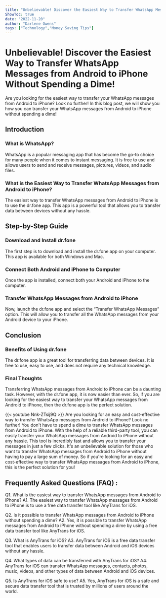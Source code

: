```yaml
---
title: "Unbelievable! Discover the Easiest Way to Transfer WhatsApp Messages from Android to iPhone Without Spending a Dime!"
ShowToc: true 
date: "2022-11-20"
author: "Darlene Owens" 
tags: ["Technology","Money Saving Tips"]
---
```

# Unbelievable! Discover the Easiest Way to Transfer WhatsApp Messages from Android to iPhone Without Spending a Dime!

Are you looking for the easiest way to transfer your WhatsApp messages from Android to iPhone? Look no further! In this blog post, we will show you how you can transfer your WhatsApp messages from Android to iPhone without spending a dime!

## Introduction

### What is WhatsApp?

WhatsApp is a popular messaging app that has become the go-to choice for many people when it comes to instant messaging. It is free to use and allows users to send and receive messages, pictures, videos, and audio files.

### What is the Easiest Way to Transfer WhatsApp Messages from Android to iPhone?

The easiest way to transfer WhatsApp messages from Android to iPhone is to use the dr.fone app. This app is a powerful tool that allows you to transfer data between devices without any hassle.

## Step-by-Step Guide

### Download and Install dr.fone

The first step is to download and install the dr.fone app on your computer. This app is available for both Windows and Mac.

### Connect Both Android and iPhone to Computer

Once the app is installed, connect both your Android and iPhone to the computer.

### Transfer WhatsApp Messages from Android to iPhone

Now, launch the dr.fone app and select the “Transfer WhatsApp Messages” option. This will allow you to transfer all the WhatsApp messages from your Android device to your iPhone.

## Conclusion

### Benefits of Using dr.fone

The dr.fone app is a great tool for transferring data between devices. It is free to use, easy to use, and does not require any technical knowledge.

### Final Thoughts

Transferring WhatsApp messages from Android to iPhone can be a daunting task. However, with the dr.fone app, it is now easier than ever. So, if you are looking for the easiest way to transfer your WhatsApp messages from Android to iPhone, then the dr.fone app is the perfect solution.

{{< youtube Nnk-ZTsij9Q >}} 
Are you looking for an easy and cost-effective way to transfer WhatsApp messages from Android to iPhone? Look no further! You don't have to spend a dime to transfer WhatsApp messages from Android to iPhone. With the help of a reliable third-party tool, you can easily transfer your WhatsApp messages from Android to iPhone without any hassle. This tool is incredibly fast and allows you to transfer your messages in just a few clicks. It's an unbelievable solution for those who want to transfer WhatsApp messages from Android to iPhone without having to pay a large sum of money. So if you're looking for an easy and cost-effective way to transfer WhatsApp messages from Android to iPhone, this is the perfect solution for you!

## Frequently Asked Questions (FAQ) :
Q1. What is the easiest way to transfer WhatsApp messages from Android to iPhone? 
A1. The easiest way to transfer WhatsApp messages from Android to iPhone is to use a free data transfer tool like AnyTrans for iOS. 

Q2. Is it possible to transfer WhatsApp messages from Android to iPhone without spending a dime?
A2. Yes, it is possible to transfer WhatsApp messages from Android to iPhone without spending a dime by using a free data transfer tool like AnyTrans for iOS.

Q3. What is AnyTrans for iOS?
A3. AnyTrans for iOS is a free data transfer tool that enables users to transfer data between Android and iOS devices without any hassle.

Q4. What types of data can be transferred with AnyTrans for iOS?
A4. AnyTrans for iOS can transfer WhatsApp messages, contacts, photos, music, videos, and other types of data between Android and iOS devices.

Q5. Is AnyTrans for iOS safe to use?
A5. Yes, AnyTrans for iOS is a safe and secure data transfer tool that is trusted by millions of users around the world.


